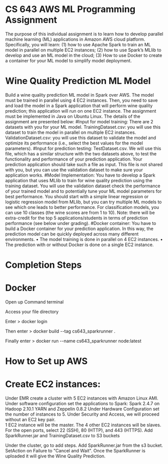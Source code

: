 # CS 643 AWS ML Programming Assignment

The purpose of this individual assignment is to learn how to develop parallel machine learning (ML) applications in Amazon AWS cloud platform. Specifically, you will learn: (1) how to use Apache Spark to train an ML model in parallel on multiple EC2 instances; (2) how to use Spark’s MLlib to develop and use an ML model in the cloud; (3) How to use Docker to create a container for your ML model to simplify model deployment. 

# Wine Quality Prediction ML Model
Build a wine quality prediction ML model in Spark over AWS. The model must be trained in parallel using 4 EC2 instances. Then, you need to save and load the model in a Spark application that will perform wine quality prediction; this application will run on one EC2 instance. The assignment must be implemented in Java on Ubuntu Linux. The details of the assignment are presented below: 
#Input for model training: 
There are 2 datasets with you for your ML model. 
TrainingDataset.csv: you will use this dataset to train the model in parallel on multiple EC2 instances. 
ValidationDataset.csv: you will use this dataset to validate the model and optimize its performance (i.e., select the best values for the model parameters). 
#Input for prediction testing: 
TestDataset.csv. We will use this file, which has a similar structure with the two datasets above, to test the functionality and performance of your prediction application. Your prediction application should take such a file as input. This file is not shared with you, but you can use the validation dataset to make sure your application works. 
#Model Implementation: 
You have to develop a Spark application that uses MLlib to train for wine quality prediction using the training dataset. You will use the validation dataset check the performance of your trained model and to potentially tune your ML model parameters for best performance. You should start with a simple linear regression or logistic regression model from MLlib, but you can try multiple ML models to see which one leads to better performance. For classification models, you can use 10 classes (the wine scores are from 1 to 10). Note: there will be extra-credit for the top 5 applications/students in terms of prediction performance (see below under grading). 
#Docker container: 
You have to build a Docker container for your prediction application. In this way, the prediction model can be quickly deployed across many different environments. 
• The model training is done in parallel on 4 EC2 instances. 
• The prediction with or without Docker is done on a single EC2 instance. 


# Completion Steps 


# Docker 

Open up Command terminal 

Access your file directory 

Enter > docker login

Then enter > docker build --tag cs643_sparkrunner .

Finally enter > docker run --name cs643_sparkrunner node:latest


# How to Set up AWS 


# Create EC2 instances:
Under EMR create a cluster with 5 EC2 instances with Amazon Linux AMI.
Under software configuration set the applications to Spark: Spark 2.4.7 on Hadoop 2.10.1 YARN and Zeppelin 0.8.2
Under Hardware Configuration set the number of instances to 5. 
Under Security and Access, we will proceed without an EC2 key pair.  
1 EC2 instance will be the master. The 4 other EC2 instances will be slaves. 
For the open ports, select 22 (SSH), 80 (HTTP), and 443 (HTTPS).
Add SparkRunner.jar and TrainingDataset.csv to S3 buckets 

Under the cluster, go to add steps. 
Add SparkRunner.jar from the s3 bucket. 
SetAction on Failure to "Cancel and Wait". 
Once the SparkRunner is uploaded it will give the Wine Quality Prediction. 

